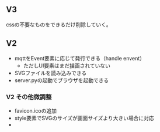 
## V3

cssの不要なものをできるだけ削除していく。







## V2

- mqttをEvent要素に応じて発行できる（handle envent）
  - ただしUI要素はまだ描画されていない
- SVGファイルを読み込みできる
- server.pyの起動でブラウザを起動できる

### V2 その他微調整

- favicon.icoの追加
- style要素でSVGのサイズが画面サイズより大きい場合に対応
- 